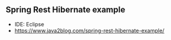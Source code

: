 ## Spring Rest Hibernate example

- IDE: Eclipse
- https://www.java2blog.com/spring-rest-hibernate-example/
